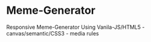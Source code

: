 # Meme-Generator
Responsive Meme-Generator Using Vanila-JS/HTML5 - canvas/semantic/CSS3 - media rules
